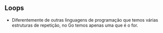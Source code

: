 ## Loops
* Diferentemente de outras linguagens de programação que temos várias estruturas de repetição, no Go temos apenas uma que é o for.